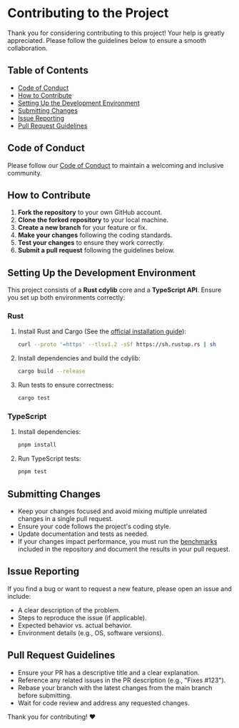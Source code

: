# Contributing to the Project

Thank you for considering contributing to this project! Your help is greatly appreciated. Please follow the guidelines below to ensure a smooth collaboration.

## Table of Contents

- [Code of Conduct](#code-of-conduct)
- [How to Contribute](#how-to-contribute)
- [Setting Up the Development Environment](#setting-up-the-development-environment)
- [Submitting Changes](#submitting-changes)
- [Issue Reporting](#issue-reporting)
- [Pull Request Guidelines](#pull-request-guidelines)

## Code of Conduct

Please follow our [Code of Conduct](./CODE_OF_CONDUCT.md) to maintain a welcoming and inclusive community.

## How to Contribute

1. **Fork the repository** to your own GitHub account.
2. **Clone the forked repository** to your local machine.
3. **Create a new branch** for your feature or fix.
4. **Make your changes** following the coding standards.
5. **Test your changes** to ensure they work correctly.
6. **Submit a pull request** following the guidelines below.

## Setting Up the Development Environment

This project consists of a **Rust cdylib** core and a **TypeScript API**. Ensure you set up both environments correctly:

### Rust

1. Install Rust and Cargo (See the [official installation guide](https://www.rust-lang.org/tools/install)):
   ```sh
   curl --proto '=https' --tlsv1.2 -sSf https://sh.rustup.rs | sh
   ```
2. Install dependencies and build the cdylib:
   ```sh
   cargo build --release
   ```
3. Run tests to ensure correctness:
   ```sh
   cargo test
   ```

### TypeScript

1. Install dependencies:
   ```sh
   pnpm install
   ```
2. Run TypeScript tests:
   ```sh
   pnpm test
   ```

## Submitting Changes

- Keep your changes focused and avoid mixing multiple unrelated changes in a single pull request.
- Ensure your code follows the project's coding style.
- Update documentation and tests as needed.
- If your changes impact performance, you must run the [benchmarks](./bench/README.md) included in the repository and document the results in your pull request.

## Issue Reporting

If you find a bug or want to request a new feature, please open an issue and include:

- A clear description of the problem.
- Steps to reproduce the issue (if applicable).
- Expected behavior vs. actual behavior.
- Environment details (e.g., OS, software versions).

## Pull Request Guidelines

- Ensure your PR has a descriptive title and a clear explanation.
- Reference any related issues in the PR description (e.g., "Fixes #123").
- Rebase your branch with the latest changes from the main branch before submitting.
- Wait for code review and address any requested changes.

Thank you for contributing! ❤️
